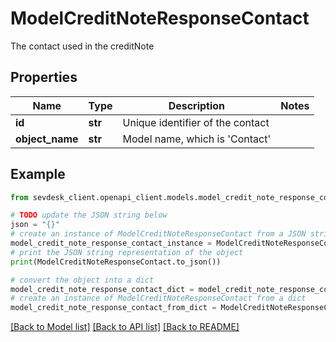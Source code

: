 # ModelCreditNoteResponseContact

The contact used in the creditNote

## Properties

Name | Type | Description | Notes
------------ | ------------- | ------------- | -------------
**id** | **str** | Unique identifier of the contact | 
**object_name** | **str** | Model name, which is &#39;Contact&#39; | 

## Example

```python
from sevdesk_client.openapi_client.models.model_credit_note_response_contact import ModelCreditNoteResponseContact

# TODO update the JSON string below
json = "{}"
# create an instance of ModelCreditNoteResponseContact from a JSON string
model_credit_note_response_contact_instance = ModelCreditNoteResponseContact.from_json(json)
# print the JSON string representation of the object
print(ModelCreditNoteResponseContact.to_json())

# convert the object into a dict
model_credit_note_response_contact_dict = model_credit_note_response_contact_instance.to_dict()
# create an instance of ModelCreditNoteResponseContact from a dict
model_credit_note_response_contact_from_dict = ModelCreditNoteResponseContact.from_dict(model_credit_note_response_contact_dict)
```
[[Back to Model list]](../README.md#documentation-for-models) [[Back to API list]](../README.md#documentation-for-api-endpoints) [[Back to README]](../README.md)


